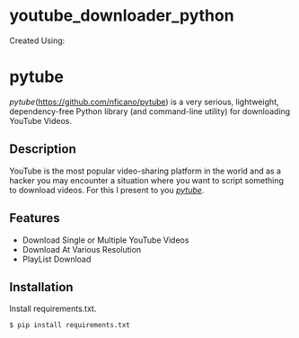 # youtube_downloader_python
Created Using:
# pytube
*pytube*(https://github.com/nficano/pytube) is a very serious, lightweight, dependency-free Python library (and command-line utility) for downloading YouTube Videos.

## Description
YouTube is the most popular video-sharing platform in the world and as a hacker you may encounter a situation where you want to script something to download videos.  For this I present to you [*pytube*](https://github.com/nficano/pytube).

## Features
- Download Single or Multiple YouTube Videos
- Download At Various Resolution
- PlayList Download

## Installation

Install requirements.txt.
```bash
$ pip install requirements.txt
```
